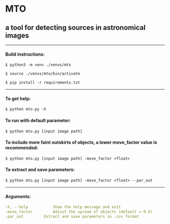 # MTO
## a tool for detecting sources in astronomical images

--------------------------

#### Build instructions:

    $ python3 -m venv ./venvs/mto

    $ source ./venvs/mto/bin/activate

    $ pip install -r requirements.txt

--------------------------

#### To get help: 

	$ python mto.py -h

#### To run with default parameter: 

	$ python mto.py [input image path]

#### To include more faint outskirts of objects, a lower move_factor value is recommended: 

	$ python mto.py [input image path] -move_factor <float>

#### To extract and save parameters:

	$ python mto.py [input image path] -move_factor <float> --par_out

--------------------------

#### Arguments:

```yaml
-h, --help           Show the help message and exit
-move_factor         Adjust the spread of objects (default = 0.5)
-par_out	     Extract and save parameters in .csv format
